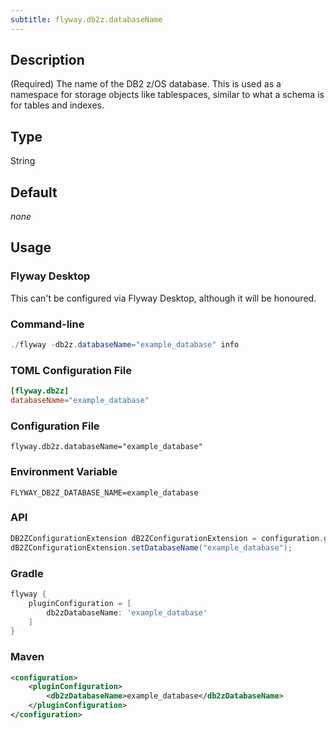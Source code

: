 ```yaml
---
subtitle: flyway.db2z.databaseName
---
```


## Description

(Required) The name of the DB2 z/OS database.
This is used as a namespace for storage objects like tablespaces, similar to what a schema is for tables and indexes.

## Type

String

## Default

<i>none</i>

## Usage

### Flyway Desktop

This can't be configured via Flyway Desktop, although it will be honoured.

### Command-line

```powershell
./flyway -db2z.databaseName="example_database" info
```

### TOML Configuration File

```toml
[flyway.db2z]
databaseName="example_database"
```

### Configuration File

```properties
flyway.db2z.databaseName="example_database"
```

### Environment Variable

```properties
FLYWAY_DB2Z_DATABASE_NAME=example_database
```

### API

```java
DB2ZConfigurationExtension dB2ZConfigurationExtension = configuration.getPluginRegister().getPlugin(DB2ZConfigurationExtension.class);
dB2ZConfigurationExtension.setDatabaseName("example_database");
```

### Gradle

```groovy
flyway {
    pluginConfiguration = [
        db2zDatabaseName: 'example_database'
    ]
}
```

### Maven

```xml
<configuration>
    <pluginConfiguration>
        <db2zDatabaseName>example_database</db2zDatabaseName>
    </pluginConfiguration>
</configuration>
```
